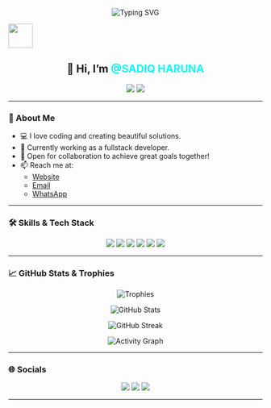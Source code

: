 <!-- Banner -->
<p align="center">
  <img src="https://readme-typing-svg.demolab.com?font=Fira+Code&duration=3000&pause=1000&color=0FF7F7&center=true&vCenter=true&width=435&lines=Hello+World!+%F0%9F%91%8B+I'm+SADIQ+HARUNA;Fullstack+Developer+%F0%9F%A7%91%E2%80%8D%F0%9F%92%BB;Coding+is+my+passion+%F0%9F%92%BB;Let's+build+something+great+%F0%9F%92%A1" alt="Typing SVG" />
</p>


<img align="center" src="https://hatscripts.github.io/circle-flags/flags/ng.svg" width="48" />

<!-- Profile Info -->
<h2 align="center">👋 Hi, I’m <span style="color:#0ff7f7">@SADIQ HARUNA</span></h2>
<p align="center">
  <img src="https://img.shields.io/badge/Fullstack-Developer-0ff7f7?style=for-the-badge&logo=github&logoColor=white" />
  <img src="https://img.shields.io/badge/Coding-Lover-ff00cc?style=for-the-badge" />
</p>

---

### 👀 About Me

- 💻 I love coding and creating beautiful solutions.
- 🌱 Currently working as a fullstack developer.
- 🤝 Open for collaboration to achieve great goals together!
- 📫 Reach me at:
  - [Website](https://sadiqharuna.netlify.app)
  - [Email](mailto:harunakadiri702@gmail.com)
  - [WhatsApp](https://api.whatsapp.com/send?phone=+2347032151593)

---

### 🛠️ Skills & Tech Stack

<p align="center">
  <img src="https://img.shields.io/badge/JavaScript-ffea00?style=for-the-badge&logo=javascript&logoColor=black" />
  <img src="https://img.shields.io/badge/React-00d8ff?style=for-the-badge&logo=react&logoColor=white" />
  <img src="https://img.shields.io/badge/Node.js-339933?style=for-the-badge&logo=node.js&logoColor=white" />
  <img src="https://img.shields.io/badge/Python-ffd343?style=for-the-badge&logo=python&logoColor=black" />
  <img src="https://img.shields.io/badge/MongoDB-47A248?style=for-the-badge&logo=mongodb&logoColor=white" />
  <img src="https://img.shields.io/badge/Docker-2496ED?style=for-the-badge&logo=docker&logoColor=white" />
  <!-- Add more badges for your stack -->
</p>

---

### 📈 GitHub Stats & Trophies

<p align="center">
  <img src="https://github-profile-trophy.vercel.app/?username=Charly070321&theme=onestar&no-frame=true&row=1&column=7" alt="Trophies" />
</p>
<p align="center">
  <img src="https://github-readme-stats.vercel.app/api?username=Charly070321&show_icons=true&theme=radical" alt="GitHub Stats" />
</p>
<p align="center">
  <img src="[https://github-readme-streak-stats.herokuapp.com/?user=Charly070321&theme=radical](https://streak-stats.demolab.com/?user=Charly070321&theme=radical)" alt="GitHub Streak" />
</p>
<p align="center">
  <img src="https://github-readme-activity-graph.vercel.app/graph?username=Charly070321&theme=react-dark" alt="Activity Graph" />
</p>

---

### 🌐 Socials

<p align="center">
  <a href="https://sadiqharuna.netlify.app"><img src="https://img.shields.io/badge/Website-0ff7f7?style=for-the-badge&logo=google-chrome&logoColor=black" /></a>
  <a href="mailto:harunakadiri702@gmail.com"><img src="https://img.shields.io/badge/Email-ffea00?style=for-the-badge&logo=gmail&logoColor=black" /></a>
  <a href="https://api.whatsapp.com/send?phone=+2347032151593"><img src="https://img.shields.io/badge/WhatsApp-25D366?style=for-the-badge&logo=whatsapp&logoColor=white" /></a>
</p>

---

<!---
Charly070321/Charly070321 is a ✨ special ✨ repository because its `README.md` (this file) appears on your GitHub profile.
You can click the Preview link to take a look at your changes.
--->
